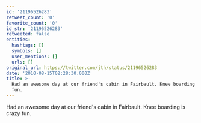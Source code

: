 ```yaml
---
id: '21196526283'
retweet_count: '0'
favorite_count: '0'
id_str: '21196526283'
retweeted: false
entities:
  hashtags: []
  symbols: []
  user_mentions: []
  urls: []
original_url: https://twitter.com/jth/status/21196526283
date: '2010-08-15T02:28:30.000Z'
title: >-
  Had an awesome day at our friend's cabin in Fairbault. Knee boarding is crazy
  fun.
---
```


Had an awesome day at our friend's cabin in Fairbault. Knee boarding is crazy fun.